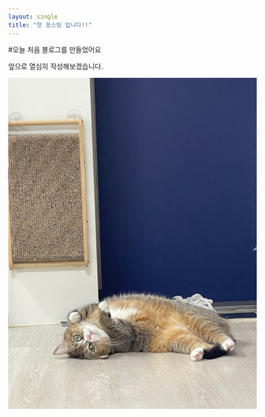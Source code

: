 ```yaml
---
layout: single
title: "첫 포스팅 입니다!!"
---
```


#오늘 처음 블로그를 만들었어요

앞으로 열심히 작성해보겠습니다.

![KakaoTalk_20220504_081205578](../images/2022-05-12-first/KakaoTalk_20220504_081205578.jpg)
